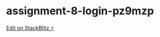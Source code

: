 # assignment-8-login-pz9mzp

[Edit on StackBlitz ⚡️](https://stackblitz.com/edit/assignment-8-login-pz9mzp)